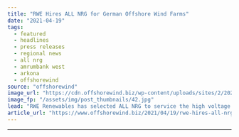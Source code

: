 ```yaml
---
title: "RWE Hires ALL NRG for German Offshore Wind Farms"
date: "2021-04-19"
tags: 
  - featured
  - headlines
  - press releases
  - regional news
  - all nrg
  - amrumbank west
  - arkona
  - offshorewind
source: "offshorewind"
image_url: "https://cdn.offshorewind.biz/wp-content/uploads/sites/2/2021/04/19122002/RWE-Hires-ALL-NRG-for-German-Offshore-Wind-Farms.jpg"
image_fp: "/assets/img/post_thumbnails/42.jpg"
lead: "RWE Renewables has selected ALL NRG to service the high voltage systems at the"
article_url: "https://www.offshorewind.biz/2021/04/19/rwe-hires-all-nrg-for-german-offshore-wind-farms/"
---
```


---
